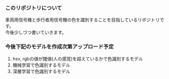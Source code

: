 ### このリポジトリについて
車両用信号機と歩行者用信号機の色を識別することを目指しているリポジトリです。<br>
今後少しづつ書いていきます。

### 今後下記のモデルを作成次第アップロード予定
1. hsv, rgbの値が閾値(人の感覚)を超えているかで色識別するモデル
2. 機械学習で色識別するモデル
3. 深層学習で色識別するモデル
